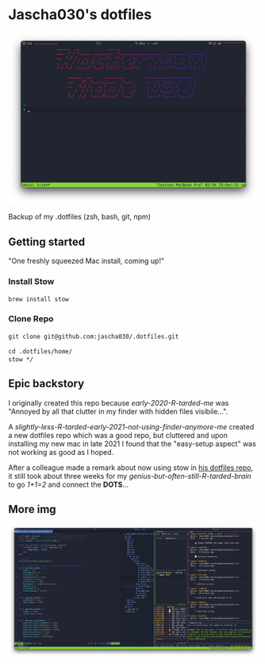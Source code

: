 # Jascha030's dotfiles

![iTerm home](https://github.com/jascha030/.dotfiles/blob/main/.util/img/term-home.png?raw=true)

Backup of my .dotfiles (zsh, bash, git, npm)

## Getting started

"One freshly squeezed Mac install, coming up!"

### Install Stow

```shell
brew install stow
```

### Clone Repo

```shell
git clone git@github.com:jascha030/.dotfiles.git
```

```shell
cd .dotfiles/home/
stow */
```

## Epic backstory

I originally created this repo because _early-2020-R-tarded-me_ was "Annoyed by all that clutter in my finder with hidden files visibile...".

A _slightly-less-R-tarded-early-2021-not-using-finder-anymore-me_ created a new dotfiles repo which was a good repo, but cluttered and upon installing my new mac in late 2021 I found that the "easy-setup aspect" was not working as good as I hoped.

After a colleague made a remark about now using stow in [his dotfiles repo](https://github.com/V1RE/dotfiles), it still took about three weeks for my _genius-but-often-still-R-tarded-brain_ to go _1+1=2_ and connect the **DOTS**... 

## More img

![terminal in action](https://github.com/jascha030/.dotfiles/blob/main/.util/img/nvim-tmux-lazygit.png?raw=true)

